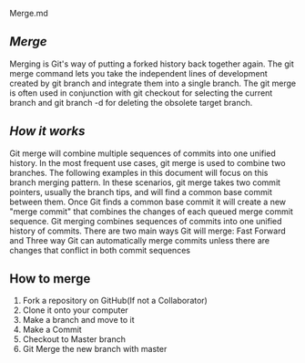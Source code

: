 Merge.md
## *Merge*
Merging is Git's way of putting a forked history back together again. The git merge command lets you take the independent lines of development created by git branch and integrate them into a single branch.
The git merge is often used in conjunction with git checkout for selecting the current branch and git branch -d for deleting the obsolete target branch.

## *How it works*
Git merge will combine multiple sequences of commits into one unified history. In the most frequent use cases, git merge is used to combine two branches. The following examples in this document will focus on this branch merging pattern. In these scenarios, git merge takes two commit pointers, usually the branch tips, and will find a common base commit between them. Once Git finds a common base commit it will create a new "merge commit" that combines the changes of each queued merge commit sequence.
Git merging combines sequences of commits into one unified history of commits.
There are two main ways Git will merge: Fast Forward and Three way
Git can automatically merge commits unless there are changes that conflict in both commit sequences

## How to merge
1. Fork a repository on GitHub(If not a Collaborator)
2. Clone it onto your computer
3. Make a branch and move to it
4. Make a Commit 
5. Checkout to Master branch
6. Git Merge the new branch with master